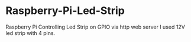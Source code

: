 # Raspberry-Pi-Led-Strip
Raspberry Pi Controlling Led Strip on GPIO via http web server
I used 12V led strip with 4 pins.
